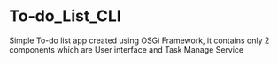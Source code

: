 # To-do_List_CLI
Simple To-do list app created using OSGi Framework, it contains only 2 components which are User interface and Task Manage Service
